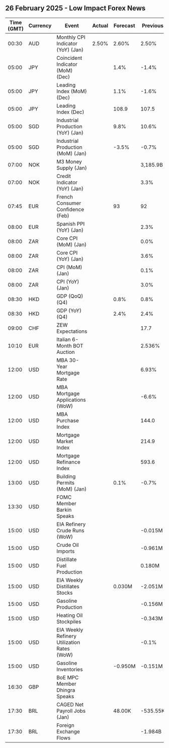 ## 26 February 2025 - Low Impact Forex News

| Time (GMT) | Currency | Event | Actual | Forecast | Previous |
|------|----------|-------|--------|----------|----------|
| 00:30 | AUD | Monthly CPI Indicator (YoY) (Jan) | 2.50% | 2.60% | 2.50% |
| 05:00 | JPY | Coincident Indicator (MoM) (Dec) |  | 1.4% | -1.4% |
| 05:00 | JPY | Leading Index (MoM) (Dec) |  | 1.1% | -1.6% |
| 05:00 | JPY | Leading Index (Dec) |  | 108.9 | 107.5 |
| 05:00 | SGD | Industrial Production (YoY) (Jan) |  | 9.8% | 10.6% |
| 05:00 | SGD | Industrial Production (MoM) (Jan) |  | -3.5% | -0.7% |
| 07:00 | NOK | M3 Money Supply (Jan) |  |  | 3,185.9B |
| 07:00 | NOK | Credit Indicator (YoY) (Jan) |  |  | 3.3% |
| 07:45 | EUR | French Consumer Confidence (Feb) |  | 93 | 92 |
| 08:00 | EUR | Spanish PPI (YoY) (Jan) |  |  | 2.3% |
| 08:00 | ZAR | Core CPI (MoM) (Jan) |  |  | 0.0% |
| 08:00 | ZAR | Core CPI (YoY) (Jan) |  |  | 3.6% |
| 08:00 | ZAR | CPI (MoM) (Jan) |  |  | 0.1% |
| 08:00 | ZAR | CPI (YoY) (Jan) |  |  | 3.0% |
| 08:30 | HKD | GDP (QoQ) (Q4) |  | 0.8% | 0.8% |
| 08:30 | HKD | GDP (YoY) (Q4) |  | 2.4% | 2.4% |
| 09:00 | CHF | ZEW Expectations |  |  | 17.7 |
| 10:10 | EUR | Italian 6-Month BOT Auction |  |  | 2.536% |
| 12:00 | USD | MBA 30-Year Mortgage Rate |  |  | 6.93% |
| 12:00 | USD | MBA Mortgage Applications (WoW) |  |  | -6.6% |
| 12:00 | USD | MBA Purchase Index |  |  | 144.0 |
| 12:00 | USD | Mortgage Market Index |  |  | 214.9 |
| 12:00 | USD | Mortgage Refinance Index |  |  | 593.6 |
| 13:00 | USD | Building Permits (MoM) (Jan) |  | 0.1% | -0.7% |
| 13:30 | USD | FOMC Member Barkin Speaks |  |  |  |
| 15:00 | USD | EIA Refinery Crude Runs (WoW) |  |  | -0.015M |
| 15:00 | USD | Crude Oil Imports |  |  | -0.961M |
| 15:00 | USD | Distillate Fuel Production |  |  | 0.180M |
| 15:00 | USD | EIA Weekly Distillates Stocks |  | 0.030M | -2.051M |
| 15:00 | USD | Gasoline Production |  |  | -0.156M |
| 15:00 | USD | Heating Oil Stockpiles |  |  | -0.343M |
| 15:00 | USD | EIA Weekly Refinery Utilization Rates (WoW) |  |  | -0.1% |
| 15:00 | USD | Gasoline Inventories |  | -0.950M | -0.151M |
| 16:30 | GBP | BoE MPC Member Dhingra Speaks |  |  |  |
| 17:30 | BRL | CAGED Net Payroll Jobs (Jan) |  | 48.00K | -535.55K |
| 17:30 | BRL | Foreign Exchange Flows |  |  | -1.984B |

